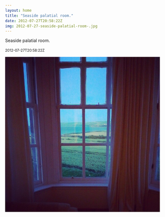 ```yaml
---
layout: home
title: "Seaside palatial room."
date: 2012-07-27T20:58:22Z
img: 2012-07-27-seaside-palatial-room-.jpg
---
```


Seaside palatial room.

<small>2012-07-27T20:58:22Z</small>

![Seaside palatial room.](2012-07-27-seaside-palatial-room-.jpg)
